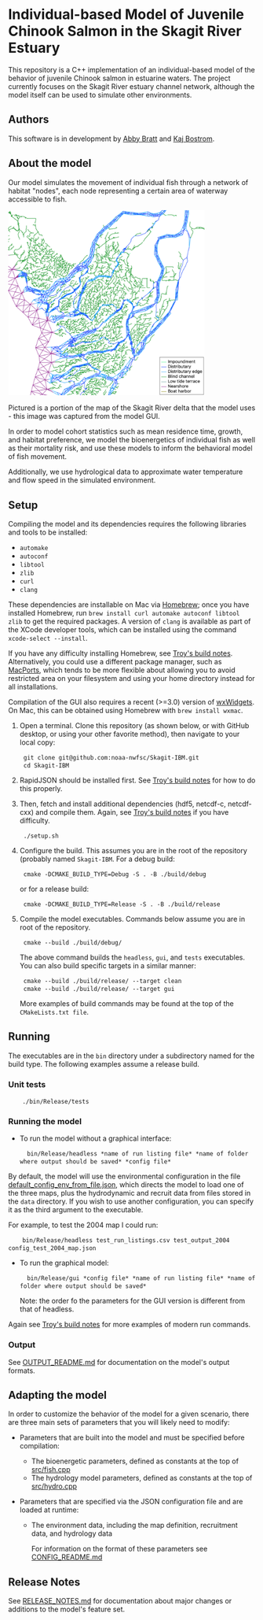 
# Individual-based Model of Juvenile Chinook Salmon in the Skagit River Estuary

This repository is a C++ implementation of an individual-based model of the behavior of juvenile Chinook salmon in estuarine waters. The project currently focuses on the Skagit River estuary channel network, although the model itself can be used to simulate other environments.

## Authors

This software is in development by [Abby Bratt](https://github.com/aebratt) and [Kaj Bostrom](https://github.com/alephic).

## About the model

Our model simulates the movement of individual fish through a network of habitat "nodes", each node representing a certain area of waterway accessible to fish.

<img src="map_example.png" width=400>

Pictured is a portion of the map of the Skagit River delta that the model uses - this image was captured from the model GUI.

In order to model cohort statistics such as mean residence time, growth, and habitat preference, we model the bioenergetics of individual fish as well as their mortality risk, and use these models to inform the behavioral model of fish movement. 

Additionally, we use hydrological data to approximate water temperature and flow speed in the simulated environment.

## Setup

Compiling the model and its dependencies requires the following libraries and tools to be installed:

- `automake`
- `autoconf`
- `libtool`
- `zlib`
- `curl`
- `clang`

These dependencies are installable on Mac via [Homebrew](https://brew.sh); once you have installed Homebrew, run `brew install curl automake autoconf libtool zlib` to get the required packages. A version of `clang` is available as part of the XCode developer tools, which can be installed using the command `xcode-select --install`.

If you have any difficulty installing Homebrew, see [Troy's build notes](troys_build_notes.md). Alternatively, you could use a different package manager, such as [MacPorts](https://www.macports.org/), which tends to 
be more flexible about allowing you to avoid restricted area on your filesystem and using your home directory instead for all installations.

Compilation of the GUI also requires a recent (>=3.0) version of [wxWidgets](https://www.wxwidgets.org). On Mac, this can be obtained using Homebrew with `brew install wxmac`.

1. Open a terminal. Clone this repository (as shown below, or with GitHub desktop, or using your other favorite method), then navigate to your local copy:

        git clone git@github.com:noaa-nwfsc/Skagit-IBM.git 
        cd Skagit-IBM

1. RapidJSON should be installed first. See [Troy's build notes](troys_build_notes.md) for how to do this properly.
1. Then, fetch and install additional dependencies (hdf5, netcdf-c, netcdf-cxx) and compile them. Again, see [Troy's build notes](troys_build_notes.md) if you have difficulty.

        ./setup.sh

1. Configure the build. This assumes you are in the root of the repository (probably named `Skagit-IBM`. For a debug build:

        cmake -DCMAKE_BUILD_TYPE=Debug -S . -B ./build/debug

    or for a release build:     

        cmake -DCMAKE_BUILD_TYPE=Release -S . -B ./build/release

1. Compile the model executables. Commands below assume you are in root of the repository.

        cmake --build ./build/debug/

   The above command builds the `headless`, `gui`, and `tests` executables. You can also build specific targets in a similar manner:

        cmake --build ./build/release/ --target clean
        cmake --build ./build/release/ --target gui

   More examples of build commands may be found at the top of the `CMakeLists.txt file`.

## Running
The executables are in the `bin` directory under a subdirectory named for the build type. The following examples assume a
release build.
### Unit tests

        ./bin/Release/tests

### Running the model

- To run the model without a graphical interface:
        
        bin/Release/headless *name of run listing file* *name of folder where output should be saved* *config file*
        
By default, the model will use the environmental configuration in the file [default_config_env_from_file.json](default_config_env_from_file.json),         which directs the model to load one of the three maps, plus the hydrodynamic and recruit data from files stored in the `data` directory. If you             wish to use another configuration, you can specify it as the third argument to the executable.
        
For example, to test the 2004 map I could run:
  
        bin/Release/headless test_run_listings.csv test_output_2004 config_test_2004_map.json

- To run the graphical model:

        bin/Release/gui *config file* *name of run listing file* *name of folder where output should be saved*
    Note: the order fo the parameters for the GUI version is different from that of headless.

Again see [Troy's build notes](troys_build_notes.md) for more examples of modern run commands.

### Output

See [OUTPUT_README.md](OUTPUT_README.md) for documentation on the model's output formats.

## Adapting the model

In order to customize the behavior of the model for a given scenario, there are three main sets of parameters that you will likely
need to modify:

- Parameters that are built into the model and must be specified before compilation:
    - The bioenergetic parameters, defined as constants at the top of [src/fish.cpp](src/fish.cpp)
    - The hydrology model parameters, defined as constants at the top of [src/hydro.cpp](src/hydro.cpp)

- Parameters that are specified via the JSON configuration file and are loaded at runtime:
    - The environment data, including the map definition, recruitment data, and hydrology data
    
        For information on the format of these parameters see [CONFIG_README.md](CONFIG_README.md)

## Release Notes

See [RELEASE_NOTES.md](RELEASE_NOTES.md) for documentation about major changes or additions to the model's feature set. 

